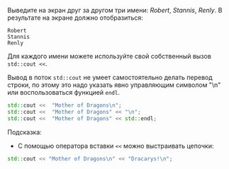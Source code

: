 Выведите на экран друг за другом три имени: *Robert*, *Stannis*, *Renly*. В результате на экране должно отобразиться:

```text
Robert
Stannis
Renly
```

Для каждого имени можете используйте свой собственный вызов `std::cout <<`.

Вывод в поток `std::cout` не умеет самостоятельно делать перевод строки, по этому это надо указать явно управляющим символом "\n" или воспользоваться функцией `endl`.

```cpp
std::cout <<  "Mother of Dragons\n";
std::cout <<  "Mother of Dragons" << "\n";
std::cout <<  "Mother of Dragons" << std::endl;
```

 Подсказка:
- С помощью оператора вставки `<<` можно выстраивать цепочки:

```cpp
std::cout << "Mother of Dragons\n" << "Dracarys!\n";
```
